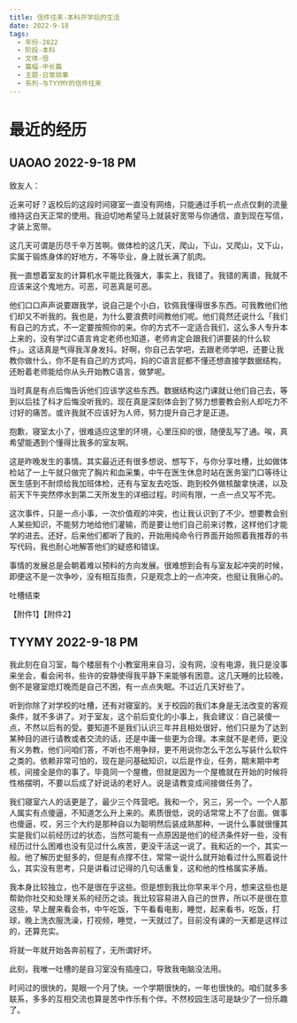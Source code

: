 ```yaml
---
title: 信件往来-本科开学后的生活
date: 2022-9-18
tags:
  - 年份-2022
  - 阶段-本科
  - 文体-信
  - 篇幅-中长篇
  - 主题-日常琐事
  - 系列-与TYYMY的信件往来
---
```


# 最近的经历

## UAOAO 2022-9-18 PM

致友人：

近来可好？返校后的这段时间寝室一直没有网络，只能通过手机一点点仅剩的流量维持这白天正常的使用。我迫切地希望马上就装好宽带与你通信，直到现在写信，才装上宽带。

这几天可谓是历尽千辛万苦啊。做体检的这几天，爬山，下山，又爬山，又下山，实属于锻炼身体的好地方，不等毕业，身上就长满了肌肉。

我一直想着室友的计算机水平能比我强大，事实上，我错了。我错的离谱，我就不应该来这个鬼地方。可恶，可恶真是可恶。

他们口口声声说要跟我学，说自己是个小白，钦佩我懂得很多东西。可我教他们他们却又不听我的。我也是，为什么要浪费时间教他们呢。他们竟然还说什么「我们有自己的方式，不一定要按照你的来。你的方式不一定适合我们，这么多人专升本上来的，没有学过C语言肯定老师也知道，老师肯定会跟我们讲要装的什么软件」。这话真是气得我浑身发抖。好啊，你自己去学吧，去跟老师学吧，还要让我教你做什么，你不是有自己的方式吗，妈的C语言屁都不懂还想直接学数据结构，还盼着老师能给你从头开始教C语言，做梦呢。

当时真是有点后悔告诉他们应该学这些东西。数据结构这门课就让他们自己去，等到以后挂了科才后悔没听我的。现在真是深刻体会到了努力想要教会别人却吃力不讨好的痛苦。或许我就不应该好为人师，努力提升自己才是正道。

抱歉，寝室太小了，很难适应这里的环境，心里压抑的很，随便乱写了通。唉，真希望能遇到个懂得比我多的室友啊。

这是昨晚发生的事情。其实最近还有很多想说、想写下，与你分享吐槽，比如做体检站了一上午就只做完了胸片和血采集，中午在医生休息时站在医务室门口等待让医生感到不耐烦给我加班体检，还有与室友去吃饭、跑到校外做核酸拿快递，以及前天下午突然停水到第二天所发生的详细过程。时间有限，一点一点又写不完。

这次事件，只是一点小事，一次价值观的冲突，也让我认识到了不少。想要教会别人某些知识，不能努力地给他们灌输，而是要让他们自己前来讨教，这样他们才能学的进去。还好，后来他们都听了我的，开始用纯命令行界面开始照着我推荐的书写代码，我也耐心地解答他们的疑惑和错误。

事情的发展总是会朝着难以预料的方向发展。很难想到会有与室友起冲突的时候，即便这不是一次争吵，没有相互指责，只是观念上的一点冲突，也挺让我揪心的。

吐槽结束

【附件1】【附件2】

## TYYMY 2022-9-18 PM

我此刻在自习室，每个楼层有个小教室用来自习，没有网，没有电源，我只是没事来坐会，看会闲书，些许的安静使得我平静下来能够有困意。这几天睡的比较晚，倒不是寝室熄灯晚而是自己不困，有一点点失眠。不过近几天好些了。

听到你除了对学校的吐槽，还有对寝室的。关于校园的我们本身是无法改变的客观条件，就不多讲了。对于室友，这个前后变化的小事上，我会建议：自己装傻一点，不然以后有的受。要知道不是我们认识三年并且相处很好，他们只是为了达到某种目的进行请教或者交流的话，还是中庸一些更为合理。本来就不是老师，更没有义务教，他们问咱们答，不听也不用争辩，更不用说你怎么干怎么写装什么软件之类的。依赖非常可怕的，现在是问基础知识，以后是作业，任务，期末期中考核，间接全是你的事了。毕竟同一个屋檐，但就是因为一个屋檐就在开始的时候将性格摆明，不要以后成了好说话的老好人。说是请教变成间接做任务了。

我们寝室六人的话更是了，最少三个阵营吧。我和一个，另三，另一个。一个人那人属实有点傻逼，不知道怎么升上来的。素质很低，说的话常常上不了台面。做事也傻逼，哎，另三个大约是那种自以为聪明然后装成熟那种，一说什么事就很懂其实是我们以前经历过的状态，当然可能有一点原因是他们的经济条件好一些，没有经历过什么困难也没有见过什么疾苦，更没干活这一说了。我和近的一个，其实一般。他了解历史挺多的，但是有点撑不住，常常一说什么就开始看过什么照着说什么，其实没有思考，只是讲看过记得的几句话重复，这和他的性格属实矛盾。

我本身比较独立，也不是很在乎这些。但是想到我比你早来半个月，想来这些也是帮助你社交和处理关系的经历之谈。我比较容易进入自己的世界，所以不是很在意这些，早上醒来看会书，中午吃饭，下午看看电影，睡觉，起来看书，吃饭，打球，晚上洗衣服洗澡，打视频，睡觉，一天就过了。目前没有课的一天都是这样过的，还算充实。

将就一年就开始各奔前程了，无所谓好坏。

此刻，我唯一吐槽的是自习室没有插座口，导致我电脑没法用。

时间过的很快的，晃眼一个月了快。一个学期很快的，一年也很快的。咱们就多多联系，多多的互相交流也算是苦中作乐有个伴。不然校园生活可是缺少了一份乐趣了。

